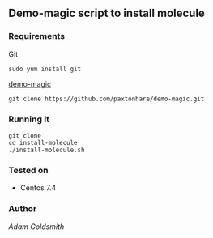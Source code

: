 ## Demo-magic script to install molecule

### Requirements

Git

`sudo yum install git`

[demo-magic](https://github.com/paxtonhare/demo-magic.git)

`git clone https://github.com/paxtonhare/demo-magic.git`

### Running it

```
git clone
cd install-molecule
./install-molecule.sh
```


### Tested on

* Centos 7.4

### Author

*Adam Goldsmith*


